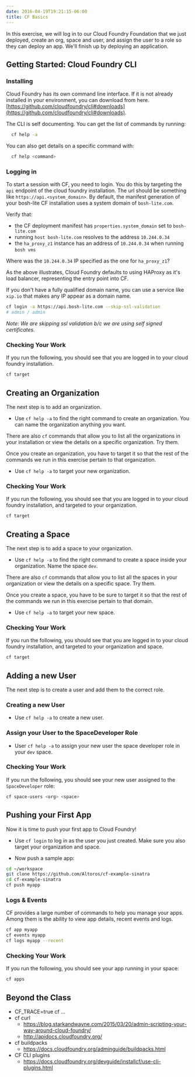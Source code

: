 ```yaml
---
date: 2016-04-19T19:21:15-06:00
title: CF Basics
---
```


In this exercise, we will log in to our Cloud Foundry Foundation that we just deployed, create an org, space and user, and assign the user to a role so they can deploy an app.  We'll finish up by deploying an application.


## Getting Started: Cloud Foundry CLI

### Installing

Cloud Foundry has its own command line interface. If it is not already installed in your environment, you can download from here. [https://github.com/cloudfoundry/cli#downloads](https://github.com/cloudfoundry/cli#downloads).

The CLI is self documenting. You can get the list of commands by running:

```sh
  cf help -a
```

You can also get details on a specific command with:

```sh
  cf help <command>
```


### Logging in

To start a session with CF, you need to login.  You do this by targeting the `api` endpoint of the cloud foundry installation.  The url should be something like `https://api.<system_domain>`.  By default, the manifest generation of your bosh-lite CF installation uses a system domain of `bosh-lite.com`.

Verify that:

- the CF deployment manifest has `properties.system_domain` set to `bosh-lite.com`
- running `host bosh-lite.com` resolves to the address `10.244.0.34`
- the `ha_proxy_z1` instance has an address of `10.244.0.34` when running `bosh vms`  

Where was the `10.244.0.34` IP specified as the one for `ha_proxy_z1`?

As the above illustrates, Cloud Foundry defaults to using HAProxy as it's load balancer, representing the entry point into CF.

If you don't have a fully qualified domain name, you can use a service like `xip.io` that makes any IP appear as a domain name.

```sh
cf login -a https://api.bosh-lite.com --skip-ssl-validation
# admin / admin
```

*Note: We are skipping ssl validation b/c we are using self signed certificates.*

### Checking Your Work

If you run the following, you should see that you are logged in to your cloud foundry installation.

```sh
cf target
```

## Creating an Organization

The next step is to add an organization.

* Use `cf help -a` to find the right command to create an organization.  You can name the organization anything you want.

There are also `cf` commands that allow you to list all the organizations in your installation or view the details on a specific organization.  Try them.

Once you create an organization, you have to target it so that the rest of the commands we run in this exercise pertain to that organization.

* Use `cf help -a` to target your new organization.

### Checking Your Work

If you run the following, you should see that you are logged in to your cloud foundry installation, and targeted to your organization.

```sh
cf target
```

## Creating a Space

The next step is to add a space to your organization.

* Use `cf help -a` to find the right command to create a space inside your organization.  Name the space `dev`.

There are also `cf` commands that allow you to list all the spaces in your organization or view the details on a specific space.  Try them.

Once you create a space, you have to be sure to target it so that the rest of the commands we run in this exercise pertain to that domain.

* Use `cf help -a` to target your new space.

### Checking Your Work

If you run the following, you should see that you are logged in to your cloud foundry installation, and targeted to your organization and space.

```sh
cf target
```

## Adding a new User

The next step is to create a user and add them to the correct role.

### Creating a new User

* Use `cf help -a` to create a new user.

### Assign your User to the SpaceDeveloper Role

* User `cf help -a` to assign your new user the space developer role in your `dev` space.

### Checking Your Work

If you run the following, you should see your new user assigned to the `SpaceDeveloper` role:

```sh
cf space-users <org> <space>
```


## Pushing your First App

Now it is time to push your first app to Cloud Foundry!

* Use `cf login` to log in as the user you just created.  Make sure you also target your organization and space.

* Now push a sample app:

```bash
cd ~/workspace
git clone https://github.com/Altoros/cf-example-sinatra
cd cf-example-sinatra
cf push myapp
```

### Logs & Events

CF provides a large number of commands to help you manage your apps.  Among them is the ability to view app details, recent events and logs.

```sh
cf app myapp
cf events myapp
cf logs myapp --recent
```

### Checking Your Work

If you run the following, you should see your app running in your space:

```sh
cf apps
```

## Beyond the Class

* CF_TRACE=true cf ...
* cf curl
   * https://blog.starkandwayne.com/2015/03/20/admin-scripting-your-way-around-cloud-foundry/
   * http://apidocs.cloudfoundry.org/
* cf buildpacks
   * https://docs.cloudfoundry.org/adminguide/buildpacks.html
* CF CLI plugins
   * https://docs.cloudfoundry.org/devguide/installcf/use-cli-plugins.html

